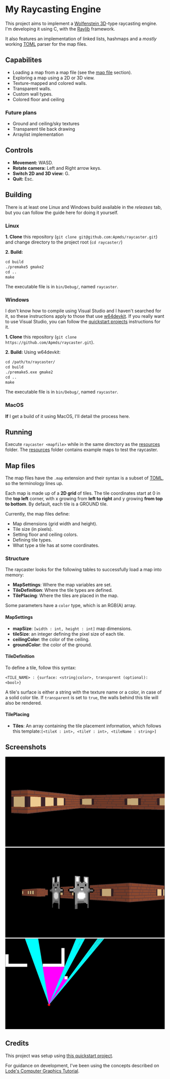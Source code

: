 # My Raycasting Engine

This project aims to implement a [Wolfenstein 3D](https://pt.wikipedia.org/wiki/Wolfenstein_3D)-type raycasting engine. I'm developing it using C, with the [Raylib](https://www.raylib.com/) framework.

It also features an implementation of linked lists, hashmaps and a *mostly* working [TOML](https://toml.io/) parser for the map files.

## Capabilites

- Loading a map from a map file (see the [map file](#map-files) section).
- Exploring a map using a 2D or 3D view.
- Texture-mapped and colored walls.
- Transparent walls.
- Custom wall types.
- Colored floor and ceiling

### Future plans
- Ground and ceiling/sky textures
- Transparent tile back drawing
- Arraylist implementation

## Controls

- **Movement:** WASD.
- **Rotate camera:** Left and Right arrow keys.
- **Switch 2D and 3D view:** G.
- **Quit:** Esc.

## Building
There is at least one Linux and Windows build available in the _releases_ tab, but you can follow the guide here for doing it yourself.

### Linux
**1. Clone** this repository (```git clone git@github.com:Apmds/raycaster.git```) and change directory to the project root (```cd raycaster/```)

**2. Build:**
```
cd build
./premake5 gmake2
cd ..
make
```

The executable file is in ```bin/Debug/```, named ```raycaster```.

### Windows
I don't know how to compile using Visual Studio and I haven't searched for it, so these instructions apply to those that use [w64devkit](https://github.com/skeeto/w64devkit/releases).
If you really want to use Visual Studio, you can follow the [quickstart projects](https://github.com/raylib-extras/raylib-quickstart/) instructions for it.

**1. Clone** this repository (```git clone https://github.com/Apmds/raycaster.git```).

**2. Build:** Using w64devkit:
```
cd /path/to/raycaster/
cd build
./premake5.exe gmake2
cd ..
make
```

The executable file is in ```bin/Debug/```, named ```raycaster```.

### MacOS
**If** I get a build of it using MacOS, I'll detail the process here.

## Running

Execute ```raycaster <mapfile>``` while in the same directory as the [resources](resources/) folder.
The [resources](resources/) folder contains example maps to test the raycaster.

## Map files
The map files have the ```.map``` extension and their syntax is a subset of [TOML](https://toml.io/), so the terminology lines up.

Each map is made up of a **2D grid** of tiles.
The tile coordinates start at 0 in the **top left** corner, with x growing from **left to right** and y growing **from top to bottom**. By default, each tile is a GROUND tile.

Currently, the map files define:
- Map dimensions (grid width and height).
- Tile size (in pixels).
- Setting floor and ceiling colors.
- Defining tile types.
- What type a tile has at some coordinates.

### Structure
The raycaster looks for the following tables to successfully load a map into memory:
- **MapSettings**: Where the map variables are set.
- **TileDefinition**: Where the tile types are defined.
- **TilePlacing**: Where the tiles are placed in the map.

Some parameters have a ```color``` type, which is an RGB(A) array.

#### MapSettings

- **mapSize**: ```[width : int, height : int]``` map dimensions.
- **tileSize**: an integer defining the pixel size of each tile.
- **ceilingColor**: the color of the ceiling.
- **groundColor**: the color of the ground.

#### TileDefinition

To define a tile, follow this syntax:
```
<TILE_NAME> : {surface: <string|color>, transparent (optional): <bool>}
```
A tile's surface is either a string with the texture name or a color, in case of a solid color tile.
If ```transparent``` is set to ```true```, the walls behind this tile will also be rendered.

#### TilePlacing

- **Tiles**: An array containing the tile placement information, which follows this template:```[<tileX : int>, <tileY : int>, <tileName : string>]```

## Screenshots

<img src="screenshots/img1.jpg"/>
<img src="screenshots/img2.jpg"/>
<img src="screenshots/img3.jpg"/>

## Credits

This project was setup using [this quickstart project](https://github.com/raylib-extras/raylib-quickstart/).

For guidance on development, I've been using the concepts described on [Lode's Computer Graphics Tutorial](https://lodev.org/cgtutor/raycasting.html).

